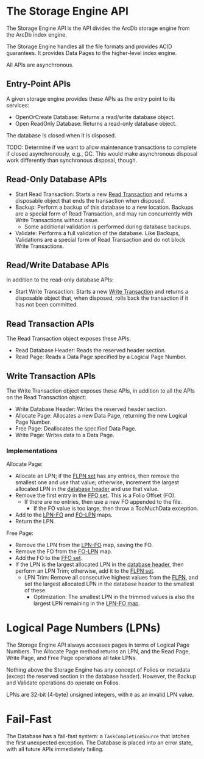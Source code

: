 # The Storage Engine API

The Storage Engine API is the API divides the ArcDb storage engine from the ArcDb index engine.

The Storage Engine handles all the file formats and provides ACID guarantees. It provides Data Pages to the higher-level index engine.

All APIs are asynchronous.

## Entry-Point APIs

A given storage engine provides these APIs as the entry point to its services:

- OpenOrCreate Database: Returns a read/write database object.
- Open ReadOnly Database: Returns a read-only database object.

The database is closed when it is disposed.

TODO: Determine if we want to allow maintenance transactions to complete if closed asynchronously, e.g., GC. This would make asynchronous disposal work differently than synchronous disposal, though.

## Read-Only Database APIs

- Start Read Transaction: Starts a new [Read Transaction](./transactions.md) and returns a disposable object that ends the transaction when disposed.
- Backup: Perform a backup of this database to a new location. Backups are a special form of Read Transaction, and may run concurrently with Write Transactions without issue.
  - Some additional validation is performed during database backups.
- Validate: Performs a full validation of the database. Like Backups, Validations are a special form of Read Transaction and do not block Write Transactions.

## Read/Write Database APIs

In addition to the read-only database APIs:

- Start Write Transaction: Starts a new [Write Transaction](./transactions.md) and returns a disposable object that, when disposed, rolls back the transaction if it has not been committed.

## Read Transaction APIs

The Read Transaction object exposes these APIs:
- Read Database Header: Reads the reserved header section.
- Read Page: Reads a Data Page specified by a Logical Page Number.

## Write Transaction APIs

The Write Transaction object exposes these APIs, in addition to all the APIs on the Read Transaction object:

- Write Database Header: Writes the reserved header section.
- Allocate Page: Allocates a new Data Page, returning the new Logical Page Number.
- Free Page: Deallocates the specified Data Page.
- Write Page: Writes data to a Data Page.

### Implementations

Allocate Page:
- Allocate an LPN; if the [FLPN set](./file-formats/database.md#flpn-free-logical-page-numbers) has any entries, then remove the smallest one and use that value; otherwise, increment the largest allocated LPN in the [database header](./file-formats/database.md#database-header) and use that value.
- Remove the first entry in the [FFO set](./file-formats/database.md#ffo-free-folio-offsets). This is a Folio Offset (FO).
  - If there are no entries, then use a new FO appended to the file.
    - If the FO value is too large, then throw a TooMuchData exception.
- Add to the [LPN-FO](./file-formats/database.md#lpn-fo-logical-page-number---folio-offset) and [FO-LPN](./file-formats/database.md#fo-lpn-folio-offset---logical-page-number) maps.
- Return the LPN.

Free Page:
- Remove the LPN from the [LPN-FO](./file-formats/database.md#lpn-fo-logical-page-number---folio-offset) map, saving the FO.
- Remove the FO from the [FO-LPN](./file-formats/database.md#fo-lpn-folio-offset---logical-page-number) map.
- Add the FO to the [FFO set](./file-formats/database.md#ffo-free-folio-offsets).
- If the LPN is the largest allocated LPN in the [database header](./file-formats/database.md#database-header), then perform an LPN Trim; otherwise, add it to the [FLPN set](./file-formats/database.md#flpn-free-logical-page-numbers).
  - LPN Trim: Remove all consecutive highest values from the [FLPN](./file-formats/database.md#flpn-free-logical-page-numbers), and set the largest allocated LPN in the database header to the smallest of these.
    - Optimization: The smallest LPN in the trimmed values is also the largest LPN remaining in the [LPN-FO map](./file-formats/database.md#lpn-fo-logical-page-number---folio-offset).

# Logical Page Numbers (LPNs)

The Storage Engine API always accesses pages in terms of Logical Page Numbers. The Allocate Page method returns an LPN, and the Read Page, Write Page, and Free Page operations all take LPNs.

Nothing above the Storage Engine has any concept of Folios or metadata (except the reserved section in the database header). However, the Backup and Validate operations do operate on Folios.

LPNs are 32-bit (4-byte) unsigned integers, with `0` as an invalid LPN value.

# Fail-Fast

The Database has a fail-fast system: a `TaskCompletionSource` that latches the first unexpected exception. The Database is placed into an error state, with all future APIs immediately failing.
